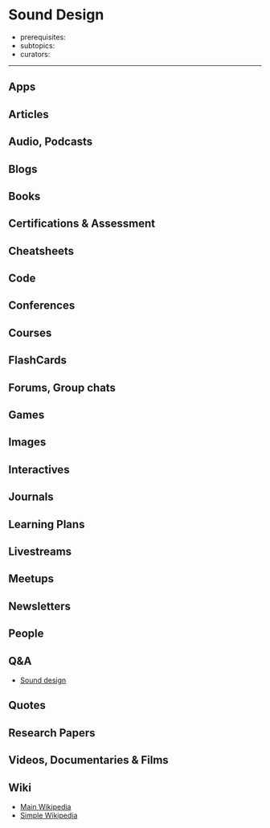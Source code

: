 # Sound Design

- prerequisites:
- subtopics:
- curators:

------

## Apps

## Articles

## Audio, Podcasts

## Blogs

## Books

## Certifications & Assessment

## Cheatsheets

## Code

## Conferences

## Courses

## FlashCards

## Forums, Group chats

## Games

## Images

## Interactives

## Journals

## Learning Plans

## Livestreams

## Meetups

## Newsletters

## People

## Q&A

- [Sound design](https://sound.stackexchange.com)

## Quotes

## Research Papers

## Videos, Documentaries & Films

## Wiki

- [Main Wikipedia](https://en.wikipedia.org/wiki/Sound_design)
- [Simple Wikipedia]()

